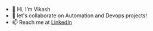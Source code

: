 - 👋 Hi, I’m Vikash
- 💞️ let's collaborate on Automation and Devops projects!
- 📫 Reach me at [LinkedIn](https://www.linkedin.com/in/vikash-4981b620a)
<!---
vikashraj1/vikashraj1 is a ✨ special ✨ repository because its `README.md` (this file) appears on your GitHub profile.
You can click the Preview link to take a look at your changes.
--->
